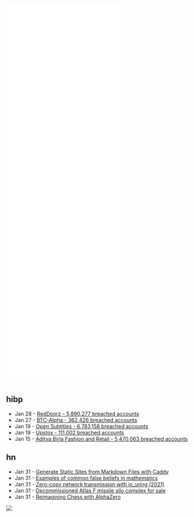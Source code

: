 ![Metrics](https://raw.githubusercontent.com/phixion/phixion/master/metrics.svg)

## hibp

<!--
for https://github.com/phixion/phixion/blob/main/.github/workflows/feeds.yml
-->
<!--START_SECTION:haveibeenpwnd-->
- Jan 28 - [RedDoorz - 5,890,277 breached accounts](https://haveibeenpwned.com/PwnedWebsites#RedDoorz)
- Jan 27 - [BTC-Alpha - 362,426 breached accounts](https://haveibeenpwned.com/PwnedWebsites#BTCAlpha)
- Jan 19 - [Open Subtitles - 6,783,158 breached accounts](https://haveibeenpwned.com/PwnedWebsites#OpenSubtitles)
- Jan 19 - [Upstox - 111,002 breached accounts](https://haveibeenpwned.com/PwnedWebsites#Upstox)
- Jan 15 - [Aditya Birla Fashion and Retail - 5,470,063 breached accounts](https://haveibeenpwned.com/PwnedWebsites#ABFRL)
<!--END_SECTION:haveibeenpwnd-->

## hn

<!--
for https://github.com/phixion/phixion/blob/main/.github/workflows/feeds.yml
-->
<!--START_SECTION:hn-->
- Jan 31 - [Generate Static Sites from Markdown Files with Caddy](https://blog.thomaspuppe.de/static-sites-from-markdown-with-caddy-server)
- Jan 31 - [Examples of common false beliefs in mathematics](https://mathoverflow.net/questions/23478/examples-of-common-false-beliefs-in-mathematics)
- Jan 31 - [Zero-copy network transmission with io_uring (2021)](https://lwn.net/Articles/879724/)
- Jan 31 - [Decommissioned Atlas F missile silo complex for sale](https://www.zillow.com/homedetails/2432-Fair-Rd-Abilene-KS-67410/113177058_zpid/)
- Jan 31 - [Reimagining Chess with AlphaZero](https://cacm.acm.org/magazines/2022/2/258230-reimagining-chess-with-alphazero/fulltext)
<!--END_SECTION:hn-->

<!--
for https://yhype.me
-->
![](https://hit.yhype.me/github/profile?user_id=13013670)
